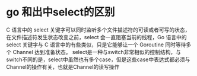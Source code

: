 # go 和出中select的区别
C 语言中的 select 关键字可以同时监听多个文件描述符的可读或者可写的状态，在文件描述符发生状态改变之前，select 会一直阻塞当前的线程，Go 语言中的 select 关键字与 C 语言中的有些类似，只是它能够让一个 Goroutine 同时等待多个 Channel 达到准备状态。
select是一种与switch非常相似的控制结构，与switch不同的是，select中虽然也有多个case，但是这些case中表达式都必须与Channel的操作有关，也就是Channel的读写操作
